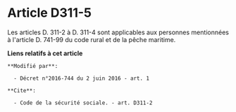 # Article D311-5

Les articles D. 311-2 à D. 311-4 sont applicables aux personnes mentionnées à l'article D. 741-99     du code rural et de la
pêche maritime.

**Liens relatifs à cet article**

	**Modifié par**:

	  - Décret n°2016-744 du 2 juin 2016 - art. 1

	**Cite**:

	  - Code de la sécurité sociale. - art. D311-2
